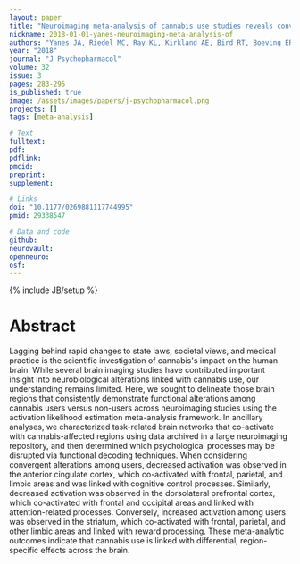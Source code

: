 ```yaml
---
layout: paper
title: "Neuroimaging meta-analysis of cannabis use studies reveals convergent functional alterations in brain regions supporting cognitive control and reward processing."
nickname: 2018-01-01-yanes-neuroimaging-meta-analysis-of
authors: "Yanes JA, Riedel MC, Ray KL, Kirkland AE, Bird RT, Boeving ER, Reid MA, Gonzalez R, Robinson JL, Laird AR, Sutherland MT"
year: "2018"
journal: "J Psychopharmacol"
volume: 32
issue: 3
pages: 283-295
is_published: true
image: /assets/images/papers/j-psychopharmacol.png
projects: []
tags: [meta-analysis]

# Text
fulltext:
pdf:
pdflink:
pmcid:
preprint:
supplement:

# Links
doi: "10.1177/0269881117744995"
pmid: 29338547

# Data and code
github:
neurovault:
openneuro:
osf:
---
```

{% include JB/setup %}

# Abstract

Lagging behind rapid changes to state laws, societal views, and medical practice is the scientific investigation of cannabis's impact on the human brain. While several brain imaging studies have contributed important insight into neurobiological alterations linked with cannabis use, our understanding remains limited. Here, we sought to delineate those brain regions that consistently demonstrate functional alterations among cannabis users versus non-users across neuroimaging studies using the activation likelihood estimation meta-analysis framework. In ancillary analyses, we characterized task-related brain networks that co-activate with cannabis-affected regions using data archived in a large neuroimaging repository, and then determined which psychological processes may be disrupted via functional decoding techniques. When considering convergent alterations among users, decreased activation was observed in the anterior cingulate cortex, which co-activated with frontal, parietal, and limbic areas and was linked with cognitive control processes. Similarly, decreased activation was observed in the dorsolateral prefrontal cortex, which co-activated with frontal and occipital areas and linked with attention-related processes. Conversely, increased activation among users was observed in the striatum, which co-activated with frontal, parietal, and other limbic areas and linked with reward processing. These meta-analytic outcomes indicate that cannabis use is linked with differential, region-specific effects across the brain.
